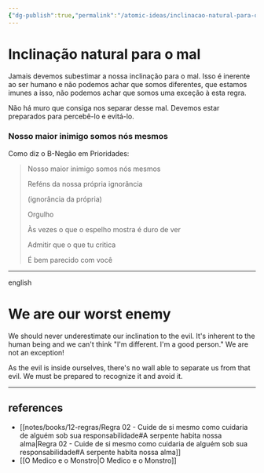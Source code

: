 ```yaml
---
{"dg-publish":true,"permalink":"/atomic-ideas/inclinacao-natural-para-o-mal/","dgHomeLink":true,"dgPassFrontmatter":false}
---
```



# Inclinação natural para o mal


Jamais devemos subestimar a nossa inclinação para o mal. Isso é inerente ao ser humano e não podemos achar que somos diferentes, que estamos imunes a isso, não podemos achar que somos uma exceção à esta regra.

Não há muro que consiga nos separar desse mal. Devemos estar preparados para percebê-lo e evitá-lo.


### Nosso maior inimigo somos nós mesmos

Como diz o B-Negão em Prioridades:

> Nosso maior inimigo somos nós mesmos
> 
> Reféns da nossa própria ignorância
> 
> (ignorância da própria)
> 
> Orgulho
> 
> Às vezes o que o espelho mostra é duro de ver
> 
> Admitir que o que tu critica
> 
> É bem parecido com você

---

english

# We are our worst enemy

We should never underestimate our inclination to the evil. It's inherent to the human being and we can't think "I'm different. I'm a good person." We are not an exception!

As the evil is inside ourselves, there's no wall able to separate us from that evil. We must be prepared to recognize it and avoid it.

---

## references

- [[notes/books/12-regras/Regra 02 - Cuide de si mesmo como cuidaria de alguém sob sua responsabilidade#A serpente habita nossa alma|Regra 02 - Cuide de si mesmo como cuidaria de alguém sob sua responsabilidade#A serpente habita nossa alma]]
- [[O Medico e o Monstro|O Medico e o Monstro]]